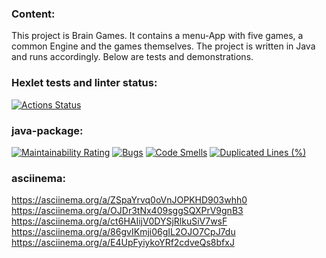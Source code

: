 ### Content:
This project is Brain Games. It contains a menu-App with five games, a common Engine and the games themselves. The project is written in Java and runs accordingly. Below are tests and demonstrations.

### Hexlet tests and linter status:
[![Actions Status](https://github.com/Timster-Lipkens/java-project-61/actions/workflows/hexlet-check.yml/badge.svg)](https://github.com/Timster-Lipkens/java-project-61/actions)

### java-package:
[![Maintainability Rating](https://sonarcloud.io/api/project_badges/measure?project=Timster-Lipkens_java-project-61&metric=sqale_rating)](https://sonarcloud.io/summary/new_code?id=Timster-Lipkens_java-project-61)
[![Bugs](https://sonarcloud.io/api/project_badges/measure?project=Timster-Lipkens_java-project-61&metric=bugs)](https://sonarcloud.io/summary/new_code?id=Timster-Lipkens_java-project-61)
[![Code Smells](https://sonarcloud.io/api/project_badges/measure?project=Timster-Lipkens_java-project-61&metric=code_smells)](https://sonarcloud.io/summary/new_code?id=Timster-Lipkens_java-project-61)
[![Duplicated Lines (%)](https://sonarcloud.io/api/project_badges/measure?project=Timster-Lipkens_java-project-61&metric=duplicated_lines_density)](https://sonarcloud.io/summary/new_code?id=Timster-Lipkens_java-project-61)

### asciinema:
https://asciinema.org/a/ZSpaYrvq0oVnJOPKHD903whh0
https://asciinema.org/a/OJDr3tNx409sggSQXPrV9gnB3
https://asciinema.org/a/ct6HAIijV0DYSjRlkuSiV7wsF
https://asciinema.org/a/86gvIKmji06gIL2OJO7CpJ7du
https://asciinema.org/a/E4UpFyiykoYRf2cdveQs8bfxJ
